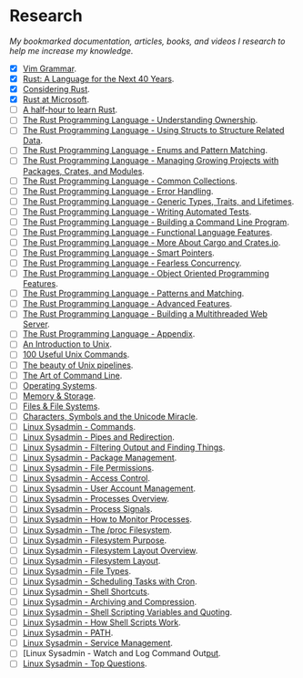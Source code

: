 # Research

_My bookmarked documentation, articles, books, and videos I research to help me increase my knowledge._

- [x] [Vim Grammar](http://takac.github.io/2013/01/30/vim-grammar/).
- [x] [Rust: A Language for the Next 40 Years](https://invidio.us/watch?v=A3AdN7U24iU).
- [x] [Considering Rust](https://invidio.us/watch?v=DnT-LUQgc7s).
- [x] [Rust at Microsoft](https://invidio.us/watch?v=NQBVUjdkLAA).
- [ ] [A half-hour to learn Rust](https://fasterthanli.me/blog/2020/a-half-hour-to-learn-rust/).
- [ ] [The Rust Programming Language - Understanding Ownership](https://doc.rust-lang.org/book/ch04-00-understanding-ownership.html).
- [ ] [The Rust Programming Language - Using Structs to Structure Related Data](https://doc.rust-lang.org/book/ch05-00-structs.html).
- [ ] [The Rust Programming Language - Enums and Pattern Matching](https://doc.rust-lang.org/book/ch06-00-enums.html).
- [ ] [The Rust Programming Language - Managing Growing Projects with Packages, Crates, and Modules](https://doc.rust-lang.org/book/ch07-00-managing-growing-projects-with-packages-crates-and-modules.html).
- [ ] [The Rust Programming Language - Common Collections](https://doc.rust-lang.org/book/ch08-00-common-collections.html).
- [ ] [The Rust Programming Language - Error Handling](https://doc.rust-lang.org/book/ch09-00-error-handling.html).
- [ ] [The Rust Programming Language - Generic Types, Traits, and Lifetimes](https://doc.rust-lang.org/book/ch10-00-generics.html).
- [ ] [The Rust Programming Language - Writing Automated Tests](https://doc.rust-lang.org/book/ch11-00-testing.html).
- [ ] [The Rust Programming Language - Building a Command Line Program](https://doc.rust-lang.org/book/ch12-00-an-io-project.html).
- [ ] [The Rust Programming Language - Functional Language Features](https://doc.rust-lang.org/book/ch13-00-functional-features.html).
- [ ] [The Rust Programming Language - More About Cargo and Crates.io](https://doc.rust-lang.org/book/ch14-00-more-about-cargo.html).
- [ ] [The Rust Programming Language - Smart Pointers](https://doc.rust-lang.org/book/ch15-00-smart-pointers.html).
- [ ] [The Rust Programming Language - Fearless Concurrency](https://doc.rust-lang.org/book/ch16-00-concurrency.html).
- [ ] [The Rust Programming Language - Object Oriented Programming Features](https://doc.rust-lang.org/book/ch17-00-oop.html).
- [ ] [The Rust Programming Language - Patterns and Matching](https://doc.rust-lang.org/book/ch18-00-patterns.html).
- [ ] [The Rust Programming Language - Advanced Features](https://doc.rust-lang.org/book/ch19-00-advanced-features.html).
- [ ] [The Rust Programming Language - Building a Multithreaded Web Server](https://doc.rust-lang.org/book/ch20-00-final-project-a-web-server.html).
- [ ] [The Rust Programming Language - Appendix](https://doc.rust-lang.org/book/appendix-00.html).
- [ ] [An Introduction to Unix](http://oliverelliott.org/article/computing/tut_unix/).
- [ ] [100 Useful Unix Commands](http://oliverelliott.org/article/computing/ref_unix/).
- [ ] [The beauty of Unix pipelines](https://prithu.xyz/posts/unix-pipeline/).
- [ ] [The Art of Command Line](https://github.com/jlevy/the-art-of-command-line).
- [ ] [Operating Systems](https://invidio.us/watch?v=26QPDBe-NB8).
- [ ] [Memory & Storage](https://invidio.us/watch?v=TQCr9RV7twk).
- [ ] [Files & File Systems](https://invidio.us/watch?v=KN8YgJnShPM).
- [ ] [Characters, Symbols and the Unicode Miracle](https://invidio.us/watch?v=MijmeoH9LT4).
- [ ] [Linux Sysadmin - Commands](https://invidio.us/watch?v=Lbh8Bh_SEzU).
- [ ] [Linux Sysadmin - Pipes and Redirection](https://invidio.us/watch?v=-Z5tCri-QlI).
- [ ] [Linux Sysadmin - Filtering Output and Finding Things](https://invidio.us/watch?v=nLa6jAbULe8).
- [ ] [Linux Sysadmin - Package Management](https://invidio.us/watch?v=8P-Vek7Vtgg).
- [ ] [Linux Sysadmin - File Permissions](https://invidio.us/watch?v=8SkN7UofOww).
- [ ] [Linux Sysadmin - Access Control](https://invidio.us/watch?v=WhCIuGjhH-0).
- [ ] [Linux Sysadmin - User Account Management](https://invidio.us/watch?v=UN1QB5BIvps).
- [ ] [Linux Sysadmin - Processes Overview](https://invidio.us/watch?v=ls5cGi12kGw).
- [ ] [Linux Sysadmin - Process Signals](https://invidio.us/watch?v=lP7xoqkqDZQ).
- [ ] [Linux Sysadmin - How to Monitor Processes](https://invidio.us/watch?v=vsEJz9aKGKU).
- [ ] [Linux Sysadmin - The /proc Filesystem](https://invidio.us/watch?v=0XdjODvsRN8).
- [ ] [Linux Sysadmin - Filesystem Purpose](https://invidio.us/watch?v=ar37viZGQwk).
- [ ] [Linux Sysadmin - Filesystem Layout Overview](https://invidio.us/watch?v=svh8sSuz5BI).
- [ ] [Linux Sysadmin - Filesystem Layout](https://invidio.us/watch?v=TG5YJe9camA).
- [ ] [Linux Sysadmin - File Types](https://invidio.us/watch?v=EDgkcvOoY8A).
- [ ] [Linux Sysadmin - Scheduling Tasks with Cron](https://invidio.us/watch?v=8j0SWYNglcw).
- [ ] [Linux Sysadmin - Shell Shortcuts](https://invidio.us/watch?v=C-AQAJXdoS8).
- [ ] [Linux Sysadmin - Archiving and Compression](https://invidio.us/watch?v=tSRlNwaUgPQ).
- [ ] [Linux Sysadmin - Shell Scripting Variables and Quoting](https://invidio.us/watch?v=MYWvVgIL_Ys).
- [ ] [Linux Sysadmin - How Shell Scripts Work](https://invidio.us/watch?v=U2_MvxnqLRE).
- [ ] [Linux Sysadmin - PATH](https://invidio.us/watch?v=rJMFxIbDe-g).
- [ ] [Linux Sysadmin - Service Management](https://invidio.us/watch?v=JX2lxKJC6yI).
- [ ] [Linux Sysadmin - Watch and Log Command Out[put](https://invidio.us/watch?v=09v8vDOpdYo).
- [ ] [Linux Sysadmin - Top Questions](https://invidio.us/watch?v=l0QGLMwR-lY).
